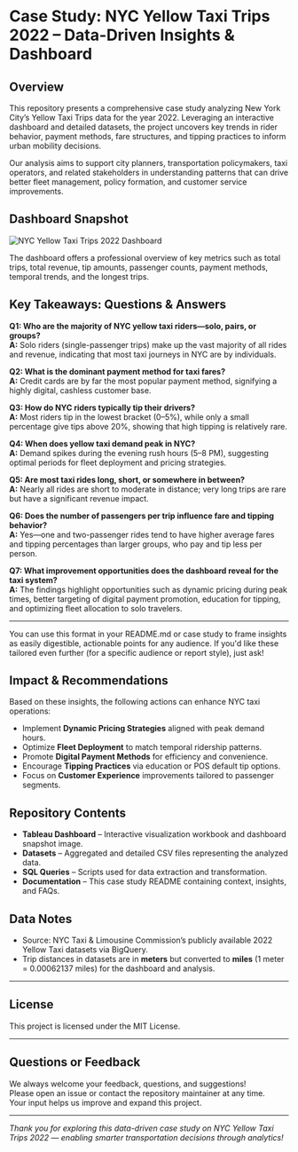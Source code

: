# Case Study: NYC Yellow Taxi Trips 2022 – Data-Driven Insights & Dashboard

## Overview

This repository presents a comprehensive case study analyzing New York City’s Yellow Taxi Trips data for the year 2022. Leveraging an interactive dashboard and detailed datasets, the project uncovers key trends in rider behavior, payment methods, fare structures, and tipping practices to inform urban mobility decisions.

Our analysis aims to support city planners, transportation policymakers, taxi operators, and related stakeholders in understanding patterns that can drive better fleet management, policy formation, and customer service improvements.

## Dashboard Snapshot

![NYC Yellow Taxi Trips 2022 Dashboard](assets/dashboard_snapshot.png)

The dashboard offers a professional overview of key metrics such as total trips, total revenue, tip amounts, passenger counts, payment methods, temporal trends, and the longest trips.

## Key Takeaways: Questions & Answers

**Q1: Who are the majority of NYC yellow taxi riders—solo, pairs, or groups?**  
**A:** Solo riders (single-passenger trips) make up the vast majority of all rides and revenue, indicating that most taxi journeys in NYC are by individuals.

**Q2: What is the dominant payment method for taxi fares?**  
**A:** Credit cards are by far the most popular payment method, signifying a highly digital, cashless customer base.

**Q3: How do NYC riders typically tip their drivers?**  
**A:** Most riders tip in the lowest bracket (0–5%), while only a small percentage give tips above 20%, showing that high tipping is relatively rare.

**Q4: When does yellow taxi demand peak in NYC?**  
**A:** Demand spikes during the evening rush hours (5–8 PM), suggesting optimal periods for fleet deployment and pricing strategies.

**Q5: Are most taxi rides long, short, or somewhere in between?**  
**A:** Nearly all rides are short to moderate in distance; very long trips are rare but have a significant revenue impact.

**Q6: Does the number of passengers per trip influence fare and tipping behavior?**  
**A:** Yes—one and two-passenger rides tend to have higher average fares and tipping percentages than larger groups, who pay and tip less per person.

**Q7: What improvement opportunities does the dashboard reveal for the taxi system?**  
**A:** The findings highlight opportunities such as dynamic pricing during peak times, better targeting of digital payment promotion, education for tipping, and optimizing fleet allocation to solo travelers.

---

You can use this format in your README.md or case study to frame insights as easily digestible, actionable points for any audience. If you'd like these tailored even further (for a specific audience or report style), just ask!


## Impact & Recommendations

Based on these insights, the following actions can enhance NYC taxi operations:

- Implement **Dynamic Pricing Strategies** aligned with peak demand hours.
- Optimize **Fleet Deployment** to match temporal ridership patterns.
- Promote **Digital Payment Methods** for efficiency and convenience.
- Encourage **Tipping Practices** via education or POS default tip options.
- Focus on **Customer Experience** improvements tailored to passenger segments.

## Repository Contents

- **Tableau Dashboard** – Interactive visualization workbook and dashboard snapshot image.  
- **Datasets** – Aggregated and detailed CSV files representing the analyzed data.  
- **SQL Queries** – Scripts used for data extraction and transformation.  
- **Documentation** – This case study README containing context, insights, and FAQs.

## Data Notes

- Source: NYC Taxi & Limousine Commission’s publicly available 2022 Yellow Taxi datasets via BigQuery.  
- Trip distances in datasets are in **meters** but converted to **miles** (1 meter = 0.00062137 miles) for the dashboard and analysis.

---


## License

This project is licensed under the MIT License. 

---

## Questions or Feedback

We always welcome your feedback, questions, and suggestions!  
Please open an issue or contact the repository maintainer at any time.  
Your input helps us improve and expand this project.

---

*Thank you for exploring this data-driven case study on NYC Yellow Taxi Trips 2022 — enabling smarter transportation decisions through analytics!*
